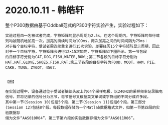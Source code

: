 # 2020.10.11 - 韩皓轩 

整个P300数据由基于Oddball范式的P300字符实验产生，实验过程如下：  

    实验过程由一名被试者完成，字符矩阵的显示周期为2.5s，在这个周期内，字符矩阵的每行或列均被随机地加亮一次，加亮的持续时间为lOOms，两次加亮之间的时间间隔为75ms：
    对于每个目标字符，受试者需连续重复进行15次实验，即要经历15个字符矩阵显示周期，因此对于一个目标字符，字符矩阵会进行12×15次加亮，字符矩阵如下图所示。第一节各段
    的目标字符分别为CAT,DOG,FISH,WATER,BOWL;第二节各段的目标字符分别为HAT,HAT,GLOVE,SHOES,FISH,RAT;第三节各段的目标字符为FOOD，MOOT，HAM，PIE，CAKE，TUNA，ZYGOT，4567。     
   

    【图】   

    在实验过程中，设备通过位于受试者脑部头皮上的64个采样电极，以240Hz的采样频率记录脑电信号。并将记录的信号分为三节，每节信号又根据英文单词或字符组的不同分成许多段。
    其中第一节(Session 10)包括5个段，第二节(Session 11)包括6个段，第三部分(Session 12)包括8个段。每段数据存储为一个Matlab数据格式文件，如第一节第四段的实验数据存
    储为文件“AAS010R04”，第二节第六段的实验数据存储为文件“AAS011R06”。
